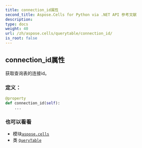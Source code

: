 ```yaml
---
title: connection_id属性
second_title: Aspose.Cells for Python via .NET API 参考文献
description:
type: docs
weight: 40
url: /zh/aspose.cells/querytable/connection_id/
is_root: false
---
```

## connection_id属性

获取查询表的连接id。
### 定义：
```python
@property
def connection_id(self):
    ...
```

### 也可以看看
* 模块[`aspose.cells`](../../)
* 类 [`QueryTable`](/cells/python-net/zh/aspose.cells/querytable)

